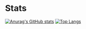 # Stats
[![Anurag's GitHub stats](https://github-readme-stats.vercel.app/api?username=AlexChronicles)](https://github.com/anuraghazra/github-readme-stats)
[![Top Langs](https://github-readme-stats.vercel.app/api/top-langs/?username=AlexChronicles)](https://github.com/anuraghazra/github-readme-stats)



